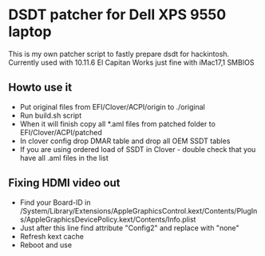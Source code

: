 # DSDT patcher for Dell XPS 9550 laptop
This is my own patcher script to fastly prepare dsdt for hackintosh. Currently used with 10.11.6 El Capitan
Works just fine with iMac17,1 SMBIOS

## Howto use it
* Put original files from EFI/Clover/ACPI/origin to ./original
* Run build.sh script
* When it will finish copy all *.aml files from patched folder to EFI/Clover/ACPI/patched
* In clover config drop DMAR table and drop all OEM SSDT tables
* If you are using ordered load of SSDT in Clover - double check that you have all .aml files in the list

## Fixing HDMI video out
* Find your Board-ID in /System/Library/Extensions/AppleGraphicsControl.kext/Contents/PlugIns/AppleGraphicsDevicePolicy.kext/Contents/Info.plist
* Just after this line find attribute "Config2" and replace with "none"
* Refresh kext cache
* Reboot and use
